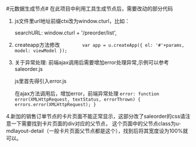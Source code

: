﻿#元数据生成节点#
在此项目中利用工具生成节点后，需要改动的部分代码

1. js文件里url地址前缀ctx改为window.cturl，比如：

    searchURL: window.cturl  + '/preorder/list',

2. createapp方法修改
   `        var app = u.createApp({
        	el: '#'+params,
            model: viewModel
        });`



3. 关于异常处理: 前端ajax调用后需要增加error处理异常,示例可以参考saleorder.js

    js里首先得引入error.js

    在ajax方法调用后，增加error，前端异常处理
     `error: function error(XMLHttpRequest, textStatus, errorThrown) {
						errors.error(XMLHttpRequest);
					} `          


4.新加的销售订单节点的卡片页面不能正常显示，这部分改了saleorder的css请注意一下需要找到卡片页面的div对应的父节点，
这个页面中的父节点class为u-mdlayout-detail（一般卡片页面父节点都是这个），找到后将其宽度设为100%就可以。
